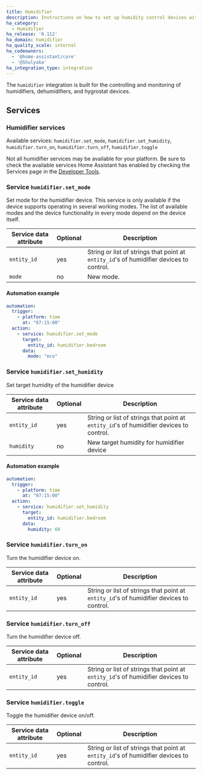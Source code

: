 ```yaml
---
title: Humidifier
description: Instructions on how to set up humidity control devices within Home Assistant.
ha_category:
  - Humidifier
ha_release: '0.112'
ha_domain: humidifier
ha_quality_scale: internal
ha_codeowners:
  - '@home-assistant/core'
  - '@Shulyaka'
ha_integration_type: integration
---
```


The `humidifier` integration is built for the controlling and monitoring of humidifiers, dehumidifiers, and hygrostat devices.

## Services

### Humidifier services

Available services: `humidifier.set_mode`, `humidifier.set_humidity`, `humidifier.turn_on`, `humidifier.turn_off`, `humidifier.toggle`

<div class='note'>

Not all humidifier services may be available for your platform. Be sure to check the available services Home Assistant has enabled by checking the Services page in the [Developer Tools](/docs/tools/dev-tools/).

</div>

### Service `humidifier.set_mode`

Set mode for the humidifier device. This service is only available if the device supports operating in several working modes. The list of available modes and the device functionality in every mode depend on the device itself.

| Service data attribute | Optional | Description |
| ---------------------- | -------- | ----------- |
| `entity_id` | yes | String or list of strings that point at `entity_id`'s of humidifier devices to control.
| `mode` | no  | New mode.

#### Automation example

```yaml
automation:
  trigger:
    - platform: time
      at: "07:15:00"
  action:
    - service: humidifier.set_mode
      target:
        entity_id: humidifier.bedroom
      data:
        mode: "eco"
```

### Service `humidifier.set_humidity`

Set target humidity of the humidifier device

| Service data attribute | Optional | Description |
| ---------------------- | -------- | ----------- |
| `entity_id` | yes | String or list of strings that point at `entity_id`'s of humidifier devices to control.
| `humidity` | no  | New target humidity for humidifier device

#### Automation example

```yaml
automation:
  trigger:
    - platform: time
      at: "07:15:00"
  action:
    - service: humidifier.set_humidity
      target:
        entity_id: humidifier.bedroom
      data:
        humidity: 60
```

### Service `humidifier.turn_on`

Turn the humidifier device on.

| Service data attribute | Optional | Description |
| ---------------------- | -------- | ----------- |
| `entity_id` | yes | String or list of strings that point at `entity_id`'s of humidifier devices to control.

### Service `humidifier.turn_off`

Turn the humidifier device off.

| Service data attribute | Optional | Description |
| ---------------------- | -------- | ----------- |
| `entity_id` | yes | String or list of strings that point at `entity_id`'s of humidifier devices to control.

### Service `humidifier.toggle`

Toggle the humidifier device on/off.

| Service data attribute | Optional | Description |
| ---------------------- | -------- | ----------- |
| `entity_id` | yes | String or list of strings that point at `entity_id`'s of humidifier devices to control.

